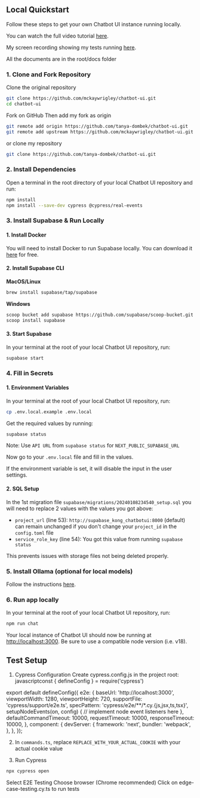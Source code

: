 ## Local Quickstart

Follow these steps to get your own Chatbot UI instance running locally.

You can watch the full video tutorial [here](https://www.youtube.com/watch?v=9Qq3-7-HNgw).

My screen recording showing my tests running  [here](https://www.loom.com/share/d577b75e2a0d408d82ce2ece41460264?sid=87e67569-fd70-4960-bd6a-673a67c28880).

All the documents are in the root/docs folder

### 1. Clone and Fork Repository

Clone the original repository

```bash
git clone https://github.com/mckaywrigley/chatbot-ui.git
cd chatbot-ui
```
Fork on GitHub
Then add my fork as origin

```bash
git remote add origin https://github.com/tanya-dombek/chatbot-ui.git
git remote add upstream https://github.com/mckaywrigley/chatbot-ui.git
```
or clone my repository

```bash
git clone https://github.com/tanya-dombek/chatbot-ui.git
```

### 2. Install Dependencies

Open a terminal in the root directory of your local Chatbot UI repository and run:

```bash
npm install
npm install --save-dev cypress @cypress/real-events
```

### 3. Install Supabase & Run Locally

#### 1. Install Docker

You will need to install Docker to run Supabase locally. You can download it [here](https://docs.docker.com/get-docker) for free.

#### 2. Install Supabase CLI

**MacOS/Linux**

```bash
brew install supabase/tap/supabase
```

**Windows**

```bash
scoop bucket add supabase https://github.com/supabase/scoop-bucket.git
scoop install supabase
```

#### 3. Start Supabase

In your terminal at the root of your local Chatbot UI repository, run:

```bash
supabase start
```

### 4. Fill in Secrets

#### 1. Environment Variables

In your terminal at the root of your local Chatbot UI repository, run:

```bash
cp .env.local.example .env.local
```

Get the required values by running:

```bash
supabase status
```

Note: Use `API URL` from `supabase status` for `NEXT_PUBLIC_SUPABASE_URL`

Now go to your `.env.local` file and fill in the values.

If the environment variable is set, it will disable the input in the user settings.

#### 2. SQL Setup

In the 1st migration file `supabase/migrations/20240108234540_setup.sql` you will need to replace 2 values with the values you got above:

- `project_url` (line 53): `http://supabase_kong_chatbotui:8000` (default) can remain unchanged if you don't change your `project_id` in the `config.toml` file
- `service_role_key` (line 54): You got this value from running `supabase status`

This prevents issues with storage files not being deleted properly.

### 5. Install Ollama (optional for local models)

Follow the instructions [here](https://github.com/jmorganca/ollama#macos).

### 6. Run app locally

In your terminal at the root of your local Chatbot UI repository, run:

```bash
npm run chat
```

Your local instance of Chatbot UI should now be running at [http://localhost:3000](http://localhost:3000). Be sure to use a compatible node version (i.e. v18).

## Test Setup
1. Cypress Configuration
Create cypress.config.js in the project root:
javascriptconst { defineConfig } = require('cypress')

export default defineConfig({
  e2e: {
    baseUrl: 'http://localhost:3000',
    viewportWidth: 1280,
    viewportHeight: 720,
    supportFile: 'cypress/support/e2e.ts',
    specPattern: 'cypress/e2e/**/*.cy.{js,jsx,ts,tsx}',
    setupNodeEvents(on, config) {
      // implement node event listeners here
    },
    defaultCommandTimeout: 10000,
    requestTimeout: 10000,
    responseTimeout: 10000,
  },
  component: {
    devServer: {
      framework: 'next',
      bundler: 'webpack',
    },
  },
});

2. In `commands.ts`, replace `REPLACE_WITH_YOUR_ACTUAL_COOKIE` with your actual cookie value

3. Run Cypress

```bash
npx cypress open
```
Select E2E Testing
Choose browser (Chrome recommended)
Click on edge-case-testing.cy.ts to run tests